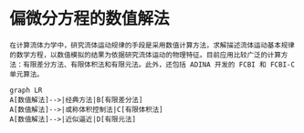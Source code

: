 # 偏微分方程的数值解法

 	在计算流体力学中，研究流体运动规律的手段是采用数值计算方法，求解描述流体运动基本规律的数学方程，以数值模拟的结果为依据研究流体运动的物理特征。目前应用比较广泛的计算方法：有限差分方法、有限体积法和有限元法。此外，还包括 ADINA 开发的 FCBI 和 FCBI-C 单元算法。

```mermaid
graph LR
A[数值解法]-->|经典方法|B[有限差分法]
A[数值解法]-->|或称体积控制法|C[有限体积法]
A[数值解法]-->|近似逼近|D[有限元法]
```

